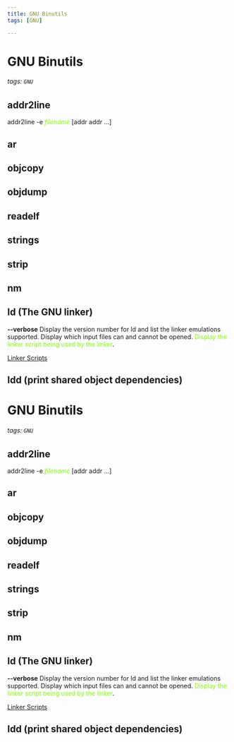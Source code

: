 ```yaml
---
title: GNU Binutils
tags: [GNU]

---
```


# GNU Binutils
###### tags: `GNU`

## addr2line
addr2line -e <span class="green">*filename*</span> [addr addr ...]
## ar
## objcopy
## objdump
## readelf
## strings
## strip
## nm
## ld (The GNU linker)

**--verbose**
Display the version number for ld and list the linker emulations supported. Display which input files can and cannot be opened. <span class="green">Display the linker script being used by the linker</span>.

[Linker Scripts](https://ftp.gnu.org/old-gnu/Manuals/ld-2.9.1/html_chapter/ld_3.html#SEC6)

## ldd (print shared object dependencies)


<style>
.green {
  color: #7FFF00;
}
</style>

# GNU Binutils
###### tags: `GNU`

## addr2line
addr2line -e <span class="green">*filename*</span> [addr addr ...]
## ar
## objcopy
## objdump
## readelf
## strings
## strip
## nm
## ld (The GNU linker)

**--verbose**
Display the version number for ld and list the linker emulations supported. Display which input files can and cannot be opened. <span class="green">Display the linker script being used by the linker</span>.

[Linker Scripts](https://ftp.gnu.org/old-gnu/Manuals/ld-2.9.1/html_chapter/ld_3.html#SEC6)

## ldd (print shared object dependencies)


<style>
.green {
  color: #7FFF00;
}
</style>

